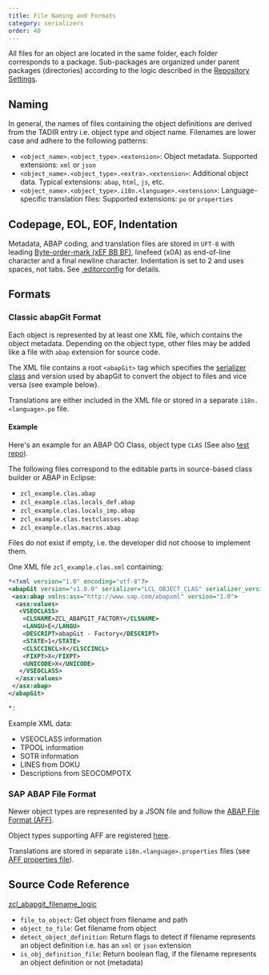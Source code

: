 ```yaml
---
title: File Naming and Formats
category: serializers
order: 40
---
```


All files for an object are located in the same folder, each folder corresponds to a package. Sub-packages are organized under parent packages (directories) according to the logic described in the [Repository Settings](/user-guide/repo-settings/dot-abapgit.md).

## Naming

In general, the names of files containing the object definitions are derived from the TADIR entry i.e. object type and object name. Filenames are lower case and adhere to the following patterns:

- `<object_name>.<object_type>.<extension>`: Object metadata. Supported extensions: `xml` or `json`
- `<object_name>.<object_type>.<extra>.<extension>`: Additional object data. Typical extensions: `abap`, `html`, `js`, etc.
- `<object_name>.<object_type>.i18n.<language>.<extension>`: Language-specific translation files: Supported extensions: `po` or `properties`

## Codepage, EOL, EOF, Indentation

Metadata, ABAP coding, and translation files are stored in `UFT-8` with leading [Byte-order-mark (xEF BB BF)](https://en.wikipedia.org/wiki/Byte_order_mark), linefeed (x0A) as end-of-line character and a final newline character. Indentation is set to 2 and uses spaces, not tabs. See [.editorconfig](https://github.com/abapGit/abapGit/blob/main/.editorconfig) for details.

## Formats

### Classic abapGit Format

Each object is represented by at least one XML file, which contains the object metadata. Depending on the object type, other files may be added like a file with `abap` extension for source code. 

The XML file contains a root `<abapGit>` tag which specifies the [serializer class](overview.html) and version used by abapGit to convert the object to files and vice versa (see example below). 

Translations are either included in the XML file or stored in a separate `i18n.<language>.po` file.

#### Example

Here's an example for an ABAP OO Class, object type `CLAS` (See also [test repo](https://github.com/abapGit-tests/CLAS_full)).

The following files correspond to the editable parts in source-based class builder or ABAP in Eclipse:

* `zcl_example.clas.abap`
* `zcl_example.clas.locals_def.abap`
* `zcl_example.clas.locals_imp.abap`
* `zcl_example.clas.testclasses.abap`
* `zcl_example.clas.macros.abap`

Files do not exist if empty, i.e. the developer did not choose to implement them.

One XML file `zcl_example.clas.xml` containing:

```xml
﻿*<?xml version="1.0" encoding="utf-8"?>
<abapGit version="v1.0.0" serializer="LCL_OBJECT_CLAS" serializer_version="v1.0.0">
 <asx:abap xmlns:asx="http://www.sap.com/abapxml" version="1.0">
  <asx:values>
   <VSEOCLASS>
    <CLSNAME>ZCL_ABAPGIT_FACTORY</CLSNAME>
    <LANGU>E</LANGU>
    <DESCRIPT>abapGit - Factory</DESCRIPT>
    <STATE>1</STATE>
    <CLSCCINCL>X</CLSCCINCL>
    <FIXPT>X</FIXPT>
    <UNICODE>X</UNICODE>
   </VSEOCLASS>
  </asx:values>
 </asx:abap>
</abapGit>

*: 
```

Example XML data:

* VSEOCLASS information
* TPOOL information
* SOTR information
* LINES from DOKU
* Descriptions from SEOCOMPOTX

### SAP ABAP File Format

Newer object types are represented by a JSON file and follow the [ABAP File Format (AFF)](https://github.com/SAP/abap-file-formats).

Object types supporting AFF are registered [here](https://github.com/abapGit/abapGit/blob/main/src/objects/aff/zcl_abapgit_aff_registry.clas.abap#L48).

Translations are stored in separate `i18n.<language>.properties` files (see [AFF properties file](https://github.com/SAP/abap-file-formats/blob/main/docs/properties.md)).

## Source Code Reference

[zcl_abapgit_filename_logic](https://github.com/abapGit/abapGit/blob/main/src/objects/core/zcl_abapgit_filename_logic.clas.abap)
- `file_to_object`: Get object from filename and path
- `object_to_file`: Get filename from object
- `detect_object_definition`: Return flags to detect if filename represents an object definition i.e. has an `xml` or `json` extension
- `is_obj_definition_file`: Return boolean flag, if the filename represents an object definition or not (metadata)

